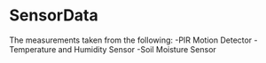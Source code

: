 # SensorData
The measurements taken from the following:
-PIR Motion Detector
-Temperature and Humidity Sensor
-Soil Moisture Sensor
